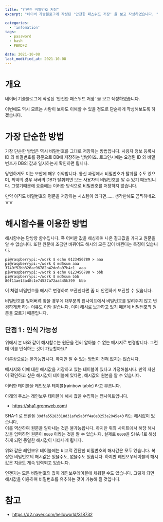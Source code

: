 ```yaml
---
title: "안전한 비밀번호 저장"
excerpt: "네이버 기술블로그에 작성된 '안전한 패스워드 저장' 을 보고 작성하였습니다. "

categories:
  - 'infomation'
tags:
  - password
  - hash
  - PBKDF2

date: 2021-10-08
last_modified_at: 2021-10-08
---
```


# 개요 

네이버 기술블로그에 작성된 '안전한 패스워드 저장' 을 보고 작성하였습니다. 

이번에도 역시 모르는 사람이 보아도 이해할 수 있을 정도로 단순하게 작성해보도록 하겠습니다. 

# 가장 단순한 방법

가장 단순한 방법은 역시 비밀번호를 그대로 저장하는 방법입니다. 
사용자 정보 등록시 ID 와 비밀번호를 평문으로 DB에 저장하는 방벙이죠. 
로그인시에는 요청된 ID 와 비밀번호가 DB의 값과 일지하는지 확인하면 됩니다. 

당연하게도 이는 보안에 매우 취약합니다. 
통신 과정에서 비밀번호가 탈취될 수도 있으며, 최악의 경우 서버의 DB가 탈취되면 모든 사용자의 비밀번호를 알 수 있기 때문입니다. 
그렇기때문에 요즘에는 이러한 방식으로 비밀번호를 저장하지 않습니다.

만약 아직도 비밀번호의 평문을 저장하는 시스템이 있다면......  생각만해도 끔찍하네요. ㅠㅠ

# 해시함수를 이용한 방법 

해시함수는 단방향 함수입니다. 즉 어떠한 값을 해싱하여 나온 결과값을 가지고 원문을 알 수 없습니다. 
또한 원문에 조금만 바뀌어도 해시의 모든 값이 바뀐다는 특징이 있습니다. 

```
pi@raspberrypi:~/work $ echo 0123456789 > aaa
pi@raspberrypi:~/work $ md5sum aaa
3749f52bb326ae96782b42dc0a97b4c1  aaa
pi@raspberrypi:~/work $ echo 0123456788 > bbb
pi@raspberrypi:~/work $ md5sum bbb
80f11ae13a48c1e74537a72aa445b399  bbb
```

이 처럼 비밀번호를 해시로 변경하여 보관한다면 좀 더 안전하게 보관할 수 있습니다. 

비밀번호를 잊어버려 찾을 경우에 대부분의 웹사이트에서 비밀번호를 알려주지 않고 변경하게끔 하는 이유도 이와 같습니다.
이미 해시로 보관하고 있기 때문에 비밀번호의 원문을 모르기 때문입니다. 

## 단점 1 : 인식 가능성 

위에서 본 바와 같이 해시함수는 원문을 전혀 알아볼 수 없는 메시지로 변경합니다. 
그런데 이를 인식하는 것이 가능할까요?

이론상으로는 불가능합니다. 하지만 알 수 있는 방법이 전혀 없지는 않습니다. 

메시지와 이에 대한 해시값을 저장하고 있는 테이블이 있다고 가정해봅시다. 
만약 자신이 확인하고 싶은 해시값이 테이블에 있다면, 해시값의 원본을 알 수 있습니다. 

이러한 테이블을 레인보우 테이블(rainbow table) 라고 부릅니다. 

아래의 주소는 레인보우 테이블에 해시 값을 수집하는 웹사이트입니다. 

* https://sha1.gromweb.com/

SHA-1 로 변환된 `39dfa55283318d31afe5a3ff4a0e3253e2045e43` 라는 해시값이 있습니다.  
이를 역산하여 원문을 알아내는 것은 불가능합니다. 
하지만 위의 사이트에서 해당 해시값을 입력하면 원문이 `0000` 이라는 것을 알 수 있습니다. 
실제로 `0000`을 SHA-1로 해싱하게 되면 동일한 해시값이 나타나게 됩니다. 

위와 같은 레인보우 테이블에는 비교적 간단한 비밀번호의 해시값은 모두 있습니다. 
복잡한 비밀번호의 해시값은 있을수도, 없을수도 있습니다. 
하지만 레인보우테이블의 해시값은 지금도 계속 입력되고 있습니다.

언젠가는 모든 비밀번호의 값이 레인보우테이블에 체워질 수도 있습니다. 
그렇게 되면 해시값을 이용하여 비밀번호를 유추하는 것이 가능해 질 것입니다. 

 
# 참고 

* https://d2.naver.com/helloworld/318732
